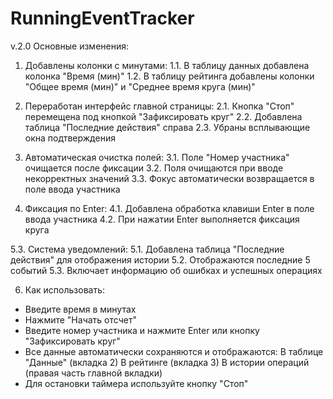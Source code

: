 # RunningEventTracker

v.2.0 Основные изменения:
1. Добавлены колонки с минутами:
1.1. В таблицу данных добавлена колонка "Время (мин)"
1.2. В таблицу рейтинга добавлены колонки "Общее время (мин)" и "Среднее время круга (мин)"

2. Переработан интерфейс главной страницы:
2.1. Кнопка "Стоп" перемещена под кнопкой "Зафиксировать круг"
2.2. Добавлена таблица "Последние действия" справа
2.3. Убраны всплывающие окна подтверждения

3. Автоматическая очистка полей:
3.1. Поле "Номер участника" очищается после фиксации
3.2. Поля очищаются при вводе некорректных значений
3.3. Фокус автоматически возвращается в поле ввода участника

4. Фиксация по Enter:
4.1. Добавлена обработка клавиши Enter в поле ввода участника
4.2. При нажатии Enter выполняется фиксация круга

5.3. Система уведомлений:
5.1. Добавлена таблица "Последние действия" для отображения истории
5.2. Отображаются последние 5 событий
5.3. Включает информацию об ошибках и успешных операциях

6. Как использовать:
- Введите время в минутах
- Нажмите "Начать отсчет"
- Введите номер участника и нажмите Enter или кнопку "Зафиксировать круг"
- Все данные автоматически сохраняются и отображаются:
    В таблице "Данные" (вкладка 2)
    В рейтинге (вкладка 3)
    В истории операций (правая часть главной вкладки)
- Для остановки таймера используйте кнопку "Стоп"

